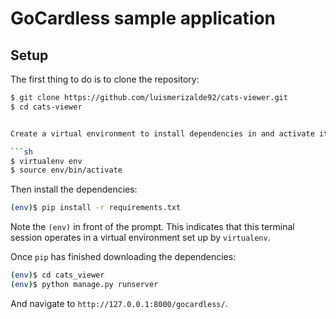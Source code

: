 # GoCardless sample application

## Setup

The first thing to do is to clone the repository:

```sh
$ git clone https://github.com/luismerizalde92/cats-viewer.git
$ cd cats-viewer


Create a virtual environment to install dependencies in and activate it:

```sh
$ virtualenv env
$ source env/bin/activate
```

Then install the dependencies:

```sh
(env)$ pip install -r requirements.txt
```
Note the `(env)` in front of the prompt. This indicates that this terminal
session operates in a virtual environment set up by `virtualenv`.

Once `pip` has finished downloading the dependencies:
```sh
(env)$ cd cats_viewer
(env)$ python manage.py runserver
```
And navigate to `http://127.0.0.1:8000/gocardless/`.
